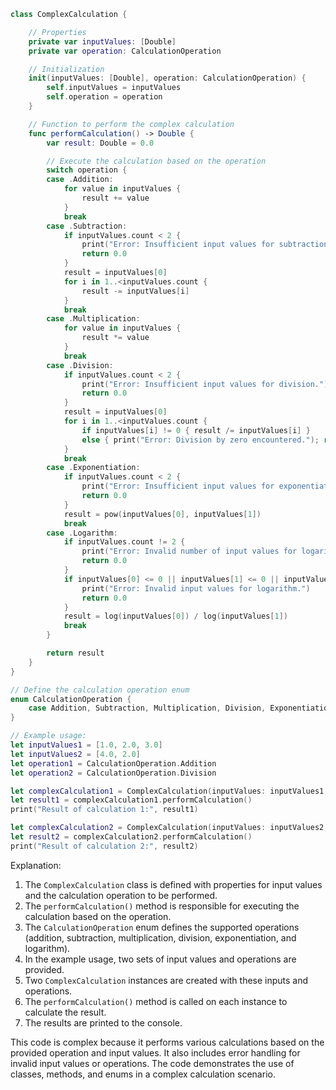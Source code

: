```swift
class ComplexCalculation {

    // Properties
    private var inputValues: [Double]
    private var operation: CalculationOperation

    // Initialization
    init(inputValues: [Double], operation: CalculationOperation) {
        self.inputValues = inputValues
        self.operation = operation
    }

    // Function to perform the complex calculation
    func performCalculation() -> Double {
        var result: Double = 0.0

        // Execute the calculation based on the operation
        switch operation {
        case .Addition:
            for value in inputValues {
                result += value
            }
            break
        case .Subtraction:
            if inputValues.count < 2 {
                print("Error: Insufficient input values for subtraction.")
                return 0.0
            }
            result = inputValues[0]
            for i in 1..<inputValues.count {
                result -= inputValues[i]
            }
            break
        case .Multiplication:
            for value in inputValues {
                result *= value
            }
            break
        case .Division:
            if inputValues.count < 2 {
                print("Error: Insufficient input values for division.")
                return 0.0
            }
            result = inputValues[0]
            for i in 1..<inputValues.count {
                if inputValues[i] != 0 { result /= inputValues[i] }
                else { print("Error: Division by zero encountered."); return 0.0 }
            }
            break
        case .Exponentiation:
            if inputValues.count < 2 {
                print("Error: Insufficient input values for exponentiation.")
                return 0.0
            }
            result = pow(inputValues[0], inputValues[1])
            break
        case .Logarithm:
            if inputValues.count != 2 {
                print("Error: Invalid number of input values for logarithm.")
                return 0.0
            }
            if inputValues[0] <= 0 || inputValues[1] <= 0 || inputValues[1] == 1 {
                print("Error: Invalid input values for logarithm.")
                return 0.0
            }
            result = log(inputValues[0]) / log(inputValues[1])
            break
        }

        return result
    }
}

// Define the calculation operation enum
enum CalculationOperation {
    case Addition, Subtraction, Multiplication, Division, Exponentiation, Logarithm
}

// Example usage:
let inputValues1 = [1.0, 2.0, 3.0]
let inputValues2 = [4.0, 2.0]
let operation1 = CalculationOperation.Addition
let operation2 = CalculationOperation.Division

let complexCalculation1 = ComplexCalculation(inputValues: inputValues1, operation: operation1)
let result1 = complexCalculation1.performCalculation()
print("Result of calculation 1:", result1)

let complexCalculation2 = ComplexCalculation(inputValues: inputValues2, operation: operation2)
let result2 = complexCalculation2.performCalculation()
print("Result of calculation 2:", result2)
```

Explanation:

1. The `ComplexCalculation` class is defined with properties for input values and the calculation operation to be performed.
2. The `performCalculation()` method is responsible for executing the calculation based on the operation.
3. The `CalculationOperation` enum defines the supported operations (addition, subtraction, multiplication, division, exponentiation, and logarithm).
4. In the example usage, two sets of input values and operations are provided.
5. Two `ComplexCalculation` instances are created with these inputs and operations.
6. The `performCalculation()` method is called on each instance to calculate the result.
7. The results are printed to the console.

This code is complex because it performs various calculations based on the provided operation and input values. It also includes error handling for invalid input values or operations. The code demonstrates the use of classes, methods, and enums in a complex calculation scenario.